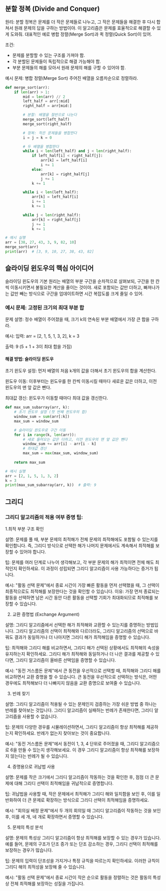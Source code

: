 ## 분할 정복 (Divide and Conquer)

원리:
분할 정복은 문제를 더 작은 문제들로 나누고, 그 작은 문제들을 해결한 후 다시 합쳐서 원래 문제의 답을 구하는 방법이야. 이 알고리즘은 문제를 효율적으로 해결할 수 있게 도와줘. 대표적인 예로 병합 정렬(Merge Sort)과 퀵 정렬(Quick Sort)이 있어.

조건:
- 문제를 분할할 수 있는 구조를 가져야 함.
- 각 분할된 문제들이 독립적으로 해결 가능해야 함.
- 부분 문제들의 해를 모아서 원래 문제의 해를 구할 수 있어야 함.

예시 문제: 병합 정렬(Merge Sort)
주어진 배열을 오름차순으로 정렬하라.

```python
def merge_sort(arr):
    if len(arr) > 1:
        mid = len(arr) // 2
        left_half = arr[:mid]
        right_half = arr[mid:]

        # 분할: 배열을 절반으로 나눈다
        merge_sort(left_half)
        merge_sort(right_half)

        # 정복: 작은 문제들을 병합한다
        i = j = k = 0

        # 두 배열을 병합한다
        while i < len(left_half) and j < len(right_half):
            if left_half[i] < right_half[j]:
                arr[k] = left_half[i]
                i += 1
            else:
                arr[k] = right_half[j]
                j += 1
            k += 1

        while i < len(left_half):
            arr[k] = left_half[i]
            i += 1
            k += 1

        while j < len(right_half):
            arr[k] = right_half[j]
            j += 1
            k += 1

# 예시 실행
arr = [38, 27, 43, 3, 9, 82, 10]
merge_sort(arr)
print(arr)  # [3, 9, 10, 27, 38, 43, 82]

```

## 슬라이딩 윈도우의 핵심 아이디어

슬라이딩 윈도우의 기본 원리는 배열의 부분 구간을 순차적으로 살펴보되, 구간을 한 칸씩 이동시키면서 불필요한 계산을 줄이는 것이야. 새로 포함되는 값만 더하고, 빠져나가는 값만 빼는 방식으로 구간을 업데이트하면 시간 복잡도를 크게 줄일 수 있어.

### 예시 문제: 고정된 크기의 최대 부분 합

문제 설명:
정수 배열이 주어졌을 때, 크기 k의 연속된 부분 배열에서 가장 큰 합을 구하라.

예시:
입력: arr = [2, 1, 5, 1, 3, 2], k = 3

출력: 9 (5 + 1 + 3이 최대 합을 가짐)

#### 해결 방법: 슬라이딩 윈도우

초기 윈도우 설정: 먼저 배열의 처음 k개의 값을 더해서 초기 윈도우의 합을 계산한다.

윈도우 이동: 이후부터는 윈도우를 한 칸씩 이동시킬 때마다 새로운 값은 더하고, 이전 윈도우의 맨 앞 값은 뺀다.

최대값 갱신: 윈도우가 이동할 때마다 최대 값을 갱신한다.

```python
def max_sum_subarray(arr, k):
    # 초기 윈도우 설정 (첫 번째 윈도우의 합)
    window_sum = sum(arr[:k])
    max_sum = window_sum

    # 슬라이딩 윈도우로 구간 이동
    for i in range(k, len(arr)):
        # 새로 들어오는 값은 더하고, 이전 윈도우의 맨 앞 값은 뺀다
        window_sum += arr[i] - arr[i - k]
        # 최대값 갱신
        max_sum = max(max_sum, window_sum)
    
    return max_sum

# 예시 실행
arr = [2, 1, 5, 1, 3, 2]
k = 3
print(max_sum_subarray(arr, k))  # 출력: 9

```

## 그리디

### 그리디 알고리즘의 적용 여부 증명 팁:
1.최적 부분 구조 확인

설명: 문제를 풀 때, 부분 문제의 최적해가 전체 문제의 최적해에도 포함될 수 있는지를 확인합니다. 즉, 그리디 방식으로 선택한 해가 나머지 문제에서도 계속해서 최적해를 보장할 수 있어야 합니다.

팁: 문제를 여러 단계로 나누어 생각해보고, 각 부분 문제의 해가 최적이면 전체 해도 최적인지 확인하세요. 이 과정이 성립되면 그리디 알고리즘이 사용 가능하다는 증거가 됩니다.

예시: "활동 선택 문제"에서 종료 시간이 가장 빠른 활동을 먼저 선택했을 때, 그 선택이 최종적으로도 최적해를 보장한다는 것을 확인할 수 있습니다. 이유: 가장 먼저 종료되는 활동을 선택하면 남은 시간 동안 다른 활동을 선택할 기회가 최대화되므로 최적해를 보장할 수 있습니다.

2. 교환 증명법 (Exchange Argument)

설명: 그리디 알고리즘에서 선택한 해가 최적해와 교환할 수 있는지를 증명하는 방법입니다. 그리디 알고리즘의 선택이 최적해와 다르더라도, 그리디 알고리즘의 선택으로 바꿔도 결과가 동일하거나 더 나아지면 그리디 해가 최적해임을 증명할 수 있습니다.

팁: 최적해와 그리디 해를 비교하면서, 그리디 해가 선택된 상황에서도 최적해의 속성을 유지하는지 확인하세요. 그리디 해가 최적해와 동일하거나 더 나은 결과를 제공할 수 있다면, 그리디 알고리즘이 올바른 선택임을 증명할 수 있습니다.

예시: "동전 거스름돈 문제"에서 큰 동전을 우선적으로 선택할 때, 최적해와 그리디 해를 비교하면서 교환 증명을 할 수 있습니다. 큰 동전을 우선적으로 선택하는 방식은, 어떤 경우에도 최적해보다 더 나빠지지 않음을 교환 증명으로 보여줄 수 있습니다.

3. 반례 찾기

설명: 그리디 알고리즘이 적용될 수 있는 문제인지 검증하는 가장 쉬운 방법 중 하나는 반례를 찾아보는 것입니다. 그리디 알고리즘이 실패하는 반례가 존재한다면, 그리디 알고리즘을 사용할 수 없습니다.

팁: 문제의 다양한 경우를 시뮬레이션하면서, 그리디 알고리즘이 항상 최적해를 제공하는지 확인하세요. 반례가 없는지 찾아보는 것이 중요합니다.

예시: "동전 거스름돈 문제"에서 동전이 1, 3, 4 단위로 주어졌을 때, 그리디 알고리즘으로 6을 만들 수 있는지 생각해보세요. 이 경우 그리디 알고리즘이 항상 최적해를 보장하지 않는다는 반례가 될 수 있습니다.

4. 증명용으로 귀납법 사용

설명: 문제를 작은 크기에서 그리디 알고리즘이 작동하는 것을 확인한 후, 점점 더 큰 문제에 대해 그리디 선택이 최적해임을 귀납적으로 증명합니다.

팁: 귀납법을 사용할 때, 작은 문제에서 최적해가 그리디 해와 일치함을 보인 후, 이를 일반화하여 더 큰 문제로 확장하는 방식으로 그리디 선택이 최적해임을 증명하세요.

예시: "회의실 배정 문제"에서 두 개의 회의일 때 그리디 알고리즘이 작동하는 것을 보인 후, 이를 세 개, 네 개로 확장하면서 증명할 수 있습니다.

5. 문제의 특성 분석

설명: 문제의 특성상 그리디 알고리즘이 항상 최적해를 보장할 수 있는 경우가 있습니다. 예를 들어, 문제의 구조가 단조 증가 또는 단조 감소하는 경우, 그리디 선택이 최적해를 보장하는 경우가 많습니다.

팁: 문제의 입력이 단조성을 가지거나 특정 규칙을 따르는지 확인하세요. 이러한 규칙이 그리디 해의 최적성을 보장해 줄 수 있습니다.

예시: "활동 선택 문제"에서 종료 시간이 작은 순으로 활동을 정렬하는 것은 활동의 특성상 전체 최적해를 보장하는 성질을 가집니다.